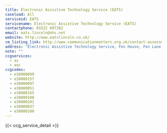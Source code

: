```yaml
---
title: Electronic Assistive Technology Service (EATS)
caseload: All
serviceid: EATS
servicename: Electronic Assistive Technology Service (EATS)
contactphone: 01522 697282
email: eats.lincoln@nhs.net 
website: http://www.eatslincoln.co.uk/ 
cm_listing_link: http://www.communicationmatters.org.uk/contact-assessment-service/lincolnshire-adults-aac-service
address: "Electronic Assistive Technology Service, Fen House, Fen Lane, North Hykeham, Lincoln LN6 8UZ"
note: ""
ccgservices:
  - ec
  - aac
ccgcodes:
  - e38000099
  - e38000157
  - e38000097
  - e38000051
  - e38000165
  - e38000108
  - e38000201
  - e38000037
  - e38000100
---
```


{{< ccg_service_detail >}}
